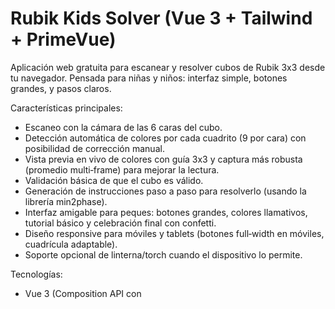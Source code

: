 # Rubik Kids Solver (Vue 3 + Tailwind + PrimeVue)

Aplicación web gratuita para escanear y resolver cubos de Rubik 3x3 desde tu navegador. Pensada para niñas y niños: interfaz simple, botones grandes, y pasos claros.

Características principales:
- Escaneo con la cámara de las 6 caras del cubo.
- Detección automática de colores por cada cuadrito (9 por cara) con posibilidad de corrección manual.
- Vista previa en vivo de colores con guía 3x3 y captura más robusta (promedio multi‑frame) para mejorar la lectura.
- Validación básica de que el cubo es válido.
- Generación de instrucciones paso a paso para resolverlo (usando la librería min2phase).
- Interfaz amigable para peques: botones grandes, colores llamativos, tutorial básico y celebración final con confetti.
- Diseño responsive para móviles y tablets (botones full‑width en móviles, cuadrícula adaptable).
- Soporte opcional de linterna/torch cuando el dispositivo lo permite.

Tecnologías:
- Vue 3 (Composition API con <script setup> y TypeScript) + Vite
- PrimeVue + PrimeIcons
- TailwindCSS
- @vueuse/core (para manejar cámara y otros composables)

## Requisitos previos
- Node.js 18+ y npm 9+

## Instalación

```bash
# Instalar dependencias
npm install

# Iniciar en modo desarrollo
npm run dev

# Generar build de producción
npm run build

# Previsualizar la build
npm run preview
```

Si el solucionador no arranca, asegúrate de que la dependencia `min2phase` se instaló correctamente (viene listada en package.json). Algunas redes corporativas bloquean su descarga.

## Uso
1. Abre la aplicación en el navegador (preferible en móvil).
2. Pulsa "Empezar" y permite el acceso a la cámara.
3. Escanea las 6 caras en el orden indicado: U, R, F, D, L, B.
   - Coloca el cubo centrado en el recuadro.
   - Toca "Capturar".
   - Si algún cuadrito no coincide, tócelo para cambiar el color manualmente.
4. Al terminar, valida el cubo y pulsa "Resolver".
5. Sigue las instrucciones paso a paso. Verás un contador de pasos y botones grandes para avanzar o retroceder.
6. Al completar la solución, ¡aparecerá una celebración visual! 🎉

### Idiomas (i18n)
- Soporta Español (ES), Inglés (EN), Italiano (IT) y Alemán (DE).
- Cambia de idioma desde el selector con el icono del globo en la cabecera.
- La app recuerda tu elección en localStorage y ajusta el atributo HTML `lang` automáticamente.

Notas sobre el escaneo y colores:
- El color del centro de cada cara define ese color en todo el cubo. La app aprende los tonos de tu cubo a partir de los centros.
- Procura buena iluminación y evita sombras o reflejos.

## Arquitectura del código
- `src/App.vue`: Flujo de pantallas (Inicio → Escanear → Validar/Resolver → Instrucciones).
- `src/components/CameraScanner.vue`: Uso de la cámara (getUserMedia), captura y muestreo en cuadrícula 3x3, correcciones manuales, y progreso de caras.
- `src/components/CubeNet.vue`: Visualización 2D del cubo escaneado (en formato net).
- `src/components/SolutionPlayer.vue`: Reproductor paso a paso con contador y confetti.
- `src/components/TutorialDialog.vue`: Tutorial básico de movimientos.
- `src/composables/useCubeScan.js`: Estado reactivo del cubo escaneado.
- `src/utils/color.js`: Utilidades de color (RGB→HSV, distancias, muestreo de promedio en canvas).
- `src/utils/validation.js`: Validación básica (conteo de colores, centros correctos).
- `src/utils/solver.js`: Wrapper del solucionador `min2phase`.
- `src/utils/constants.js`: Constantes de colores y nombres.

## Detalles técnicos del solucionador
- El wrapper genera un string de 54 caracteres en el orden `URFDLB` (9 stickers por cara) usando las etiquetas `U R F D L B`.
- Se usa la librería `min2phase` (implementación del algoritmo de Kociemba) en el navegador. Si el módulo expone una API distinta (por versión), el wrapper intenta varias convenciones comunes.
- Si el cubo ya está resuelto, el resultado puede ser una lista vacía de pasos.

## Despliegue
Al ser una SPA con Vite:
- Puedes desplegar la carpeta `dist` en cualquier hosting estático (Netlify, Vercel, GitHub Pages, Firebase Hosting, Nginx, etc.).
- Asegúrate de servir sobre HTTPS para poder usar la cámara en móviles.

## Accesibilidad y experiencia para peques
- Botones grandes y etiquetas claras.
- Instrucciones simples y textos en español.
- Animaciones y colores vivos.

## Roadmap (ideas futuras)
- Modo oscuro.
- 3D preview del cubo y animación de movimientos.
- Más validaciones (paridad, orientación/permutación de piezas).
- Soporte para otros tamaños (2x2, 4x4) o scrambles.

## Licencia
Libre para uso educativo y personal. Verifica licencias de dependencias de terceros (PrimeVue, min2phase, etc.).
